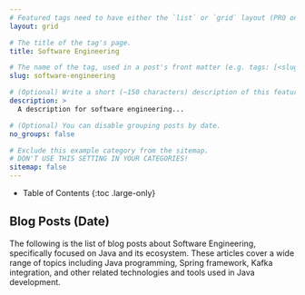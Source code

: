 ```yaml
---
# Featured tags need to have either the `list` or `grid` layout (PRO only).
layout: grid

# The title of the tag's page.
title: Software Engineering

# The name of the tag, used in a post's front matter (e.g. tags: [<slug>]).
slug: software-engineering

# (Optional) Write a short (~150 characters) description of this featured tag.
description: >
  A description for software engineering...

# (Optional) You can disable grouping posts by date.
no_groups: false

# Exclude this example category from the sitemap.
# DON'T USE THIS SETTING IN YOUR CATEGORIES!
sitemap: false
---
```


- Table of Contents
{:toc .large-only}

## Blog Posts (Date)
The following is the list of blog posts about Software Engineering, specifically focused on Java and its ecosystem. 
These articles cover a wide range of topics including Java programming, Spring framework, Kafka integration, and other 
related technologies and tools used in Java development.